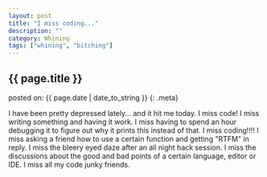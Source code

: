 ```yaml
---
layout: post
title: "I miss coding..."
description: ""
category: Whining 
tags: ["whining", "bitching"]
---
```


## {{ page.title }}

posted on: {{ page.date | date_to_string }}
{: .meta}

I have been pretty depressed lately... and it hit me today. I miss code! I miss writing something and having it work. I miss having to spend an hour debugging it to figure out why it prints this instead of that. I miss coding!!!! I miss asking a friend how to use a certain function and getting "RTFM" in reply. I miss the bleery eyed daze after an all night hack session. I miss the discussions about the good and bad points of a certain language, editor or IDE. I miss all my code junky friends.
